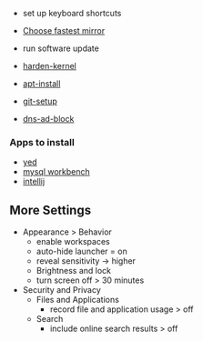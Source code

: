 
- set up keyboard shortcuts
- [Choose fastest mirror](https://linuxconfig.org/things-to-do-after-installing-ubuntu-18-04-bionic-beaver-linux)
- run software update

- [harden-kernel](/harden_kernel.md)
- [apt-install](/apt_install.md)
- [git-setup](/git-setup.md)
- [dns-ad-block](/etc_host_ad_block.md)


### Apps to install

- [yed](https://www.yworks.com/products/yed/download)
- [mysql workbench](http://dev.mysql.com/downloads/workbench/)
- [intellij](https://www.jetbrains.com/idea/download/#section=linux)

## More Settings

- Appearance > Behavior
  - enable workspaces
  - auto-hide launcher = on
  - reveal sensitivity -> higher
  - Brightness and lock
  - turn screen off > 30 minutes
- Security and Privacy
  - Files and Applications
    - record file and application usage > off
  - Search
    - include online search results > off
